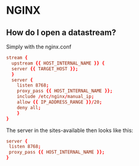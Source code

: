 # NGINX

## How do I open a datastream?

Simply with the nginx.conf

```conf
stream {
  upstream {{ HOST_INTERNAL_NAME }} {
  server {{ TARGET_HOST }};
  }
  server {
    listen 8768;
    proxy_pass {{ HOST_INTERNAL_NAME }};
    include /etc/nginx/manual_ip;
    allow {{ IP_ADDRESS_RANGE }}/20;
    deny all;
    }
}
```

The server in the sites-available then looks like this:

```conf
server {
 listen 8768;
 proxy_pass {{ HOST_INTERNAL_NAME }};
}
```
